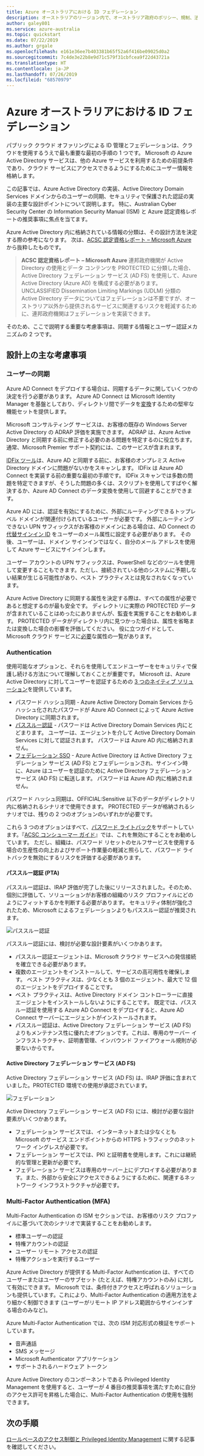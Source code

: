 ```yaml
---
title: Azure オーストラリアにおける ID フェデレーション
description: オーストラリアのリージョン内で、オーストラリア政府のポリシー、規制、法令に固有の要件を満たすように ID フェデレーションを構成するためのガイダンス。
author: galey801
ms.service: azure-australia
ms.topic: quickstart
ms.date: 07/22/2019
ms.author: grgale
ms.openlocfilehash: e161e36ee7b403381b65f52a6f416be09025d0a2
ms.sourcegitcommit: 7c4de3e22b8e9d71c579f31cbfcea9f22d43721a
ms.translationtype: HT
ms.contentlocale: ja-JP
ms.lasthandoff: 07/26/2019
ms.locfileid: "68570979"
---
```

# <a name="identity-federation-in-azure-australia"></a>Azure オーストラリアにおける ID フェデレーション

パブリック クラウド オファリングによる ID 管理とフェデレーションは、クラウドを使用するうえで最も重要な最初の手順の 1 つです。 Microsoft の Azure Active Directory サービスは、他の Azure サービスを利用するための前提条件であり、クラウド サービスにアクセスできるようにするためにユーザー情報を格納します。

この記事では、Azure Active Directory の実装、Active Directory Domain Services ドメインからのユーザーの同期、セキュリティで保護された認証の実装の主要な設計ポイントについて説明します。 特に、Australian Cyber Security Center の Information Security Manual (ISM) と Azure 認定資格レポートの推奨事項に焦点を当てます。

Azure Active Directory 内に格納されている情報の分類は、その設計方法を決定する際の参考になります。 次は、[ACSC 認定資格レポート – Microsoft Azure](https://aka.ms/au-irap) から抜粋したものです。

>**ACSC 認定資格レポート – Microsoft Azure** 連邦政府機関が Active Directory の使用とデータ コンテンツを PROTECTED に分類した場合、Active Directory フェデレーション サービス (AD FS) を使用して、Azure Active Directory (Azure AD) を構成する必要があります。 UNCLASSIFIED Dissemination Limiting Markings (UDLM) 分類の Active Directory データについてはフェデレーションは不要ですが、オーストラリア以外から提供されるサービスに関連するリスクを軽減するために、連邦政府機関はフェデレーションを実装できます。

そのため、ここで説明する重要な考慮事項は、同期する情報とユーザー認証メカニズムの 2 つです。

## <a name="key-design-considerations"></a>設計上の主な考慮事項

### <a name="user-synchronisation"></a>ユーザーの同期

Azure AD Connect をデプロイする場合は、同期するデータに関していくつかの決定を行う必要があります。 Azure AD Connect は Microsoft Identity Manager を基盤としており、ディレクトリ間でデータを[変換](https://docs.microsoft.com/azure/active-directory/hybrid/how-to-connect-sync-best-practices-changing-default-configuration)するための堅牢な機能セットを提供します。

Microsoft コンサルティング サービスは、お客様の既存の Windows Server Active Directory の ADRAP 評価を実施できます。 ADRAP は、Azure Active Directory と同期する前に修正する必要のある問題を特定するのに役立ちます。 通常、Microsoft Premier サポート契約には、このサービスが含まれます。

[IDFix ツール](https://docs.microsoft.com/office365/enterprise/install-and-run-idfix)は、Azure AD と同期する前に、お客様のオンプレミス Active Directory ドメインに問題がないかをスキャンします。 IDFix は Azure AD Connect を実装する前の重要な最初の手順です。 IDFix スキャンでは多数の問題を特定できますが、そうした問題の多くは、スクリプトを使用してすばやく解決するか、Azure AD Connect のデータ変換を使用して回避することができます。

Azure AD には、認証を有効にするために、外部にルーティングできるトップレベル ドメインが関連付けられているユーザーが必要です。 外部にルーティングできない UPN サフィックスがお客様のドメインにある場合は、AD Connect の[代替サインイン ID](https://docs.microsoft.com/azure/active-directory/hybrid/plan-connect-userprincipalname) をユーザーのメール属性に設定する必要があります。 その後、ユーザーは、ドメイン サインインではなく、自分のメール アドレスを使用して Azure サービスにサインインします。

ユーザー アカウントの UPN サフィックスは、PowerShell などのツールを使用して変更することもできます。ただし、接続されている他のシステムに予期しない結果が生じる可能性があり、ベスト プラクティスとは見なされなくなっています。

Azure Active Directory に同期する属性を決定する際は、すべての属性が必要であると想定するのが最も安全です。 ディレクトリに実際の PROTECTED データが含まれていることはめったにありませんが、監査を実施することをお勧めします。 PROTECTED データがディレクトリ内に見つかった場合は、属性を省略または変換した場合の影響を評価してください。 役に立つガイドとして、Microsoft クラウド サービスに[必要](https://docs.microsoft.com/azure/active-directory/hybrid/reference-connect-sync-attributes-synchronized)な属性の一覧があります。

### <a name="authentication"></a>Authentication

使用可能なオプションと、それらを使用してエンドユーザーをセキュリティで保護し続ける方法について理解しておくことが重要です。
Microsoft は、Azure Active Directory に対してユーザーを認証するための [3 つのネイティブ ソリューション](https://docs.microsoft.com/azure/active-directory/hybrid/plan-connect-user-signin)を提供しています。

* パスワード ハッシュ同期 - Azure Active Directory Domain Services からハッシュ化されたパスワードが Azure AD Connect によって Azure Active Directory に同期されます。
* [パススルー認証](https://docs.microsoft.com/azure/active-directory/hybrid/how-to-connect-pta) - パスワードは Active Directory Domain Services 内にとどまります。 ユーザーは、エージェントを介して Active Directory Domain Services に対して認証されます。 パスワードは Azure AD 内に格納されません。
* [フェデレーション SSO](https://docs.microsoft.com/azure/active-directory/hybrid/how-to-connect-fed-whatis) - Azure Active Directory は Active Directory フェデレーション サービス (AD FS) とフェデレーションされ、サインイン時に、Azure はユーザーを認証のために Active Directory フェデレーション サービス (AD FS) に転送します。 パスワードは Azure AD 内に格納されません。

パスワード ハッシュ同期は、OFFICIAL:Sensitive 以下のデータがディレクトリ内に格納されるシナリオで使用できます。 PROTECTED データが格納されるシナリオでは、残りの 2 つのオプションのいずれかが必要です。

これら 3 つのオプションはすべて、[パスワード ライトバック](https://docs.microsoft.com/azure/active-directory/authentication/concept-sspr-writeback)をサポートしています。『[ACSC コンシューマー ガイド](https://aka.ms/au-irap)』では、これを無効にすることをお勧めしています。 ただし、組織は、パスワード リセットのセルフサービスを使用する場合の生産性の向上およびサポート作業量の軽減と照らして、パスワード ライトバックを無効にするリスクを評価する必要があります。

#### <a name="pass-through-authentication-pta"></a>パススルー認証 (PTA)

パススルー認証は、IRAP 評価が完了した後にリリースされました。そのため、個別に評価して、ソリューションがお客様の組織のリスク プロファイルにどのようにフィットするかを判断する必要があります。 セキュリティ体制が強化されたため、Microsoft によるフェデレーションよりもパススルー認証が推奨されます。

![パススルー認証](media/pta1.png)

パススルー認証には、検討が必要な設計要素がいくつかあります。

* パススルー認証エージェントは、Microsoft クラウド サービスへの発信接続を確立できる必要があります。
* 複数のエージェントをインストールして、サービスの高可用性を確保します。 ベスト プラクティスは、少なくとも 3 個のエージェント、最大で 12 個のエージェントをデプロイすることです。
* ベスト プラクティスは、Active Directory ドメイン コントローラーに直接エージェントをインストールしないようにすることです。 既定では、パススルー認証を使用する Azure AD Connect をデプロイすると、Azure AD Connect サーバーにエージェントがインストールされます。
* パススルー認証は、Active Directory フェデレーション サービス (AD FS) よりもメンテナンス性に優れたオプションです。これは、専用のサーバー インフラストラクチャ、証明書管理、インバウンド ファイアウォール規則が必要ないからです。

#### <a name="active-directory-federation-services-adfs"></a>Active Directory フェデレーション サービス (AD FS)

Active Directory フェデレーション サービス (AD FS) は、IRAP 評価に含まれていました。PROTECTED 環境での使用が承認されています。

![フェデレーション](media/federated-identity.png)

Active Directory フェデレーション サービス (AD FS) には、検討が必要な設計要素がいくつかあります。

* フェデレーション サービスでは、インターネットまたは少なくとも Microsoft のサービス エンドポイントからの HTTPS トラフィックのネットワーク イングレスが必要です。
* フェデレーション サービスでは、PKI と証明書を使用します。これには継続的な管理と更新が必要です。
* フェデレーション サービスは専用のサーバー上にデプロイする必要があります。また、外部から安全にアクセスできるようにするために、関連するネットワーク インフラストラクチャが必要です。

### <a name="multi-factor-authentication-mfa"></a>Multi-Factor Authentication (MFA)

Multi-Factor Authentication の ISM セクションでは、お客様のリスク プロファイルに基づいて次のシナリオで実装することをお勧めします。

* 標準ユーザーの認証
* 特権アカウントの認証
* ユーザー リモート アクセスの認証
* 特権アクションを実行するユーザー

Azure Active Directory が提供する Multi-Factor Authentication は、すべてのユーザーまたはユーザーのサブセット (たとえば、特権アカウントのみ) に対して有効にできます。 Microsoft では、条件付きアクセスと呼ばれるソリューションも提供しています。これにより、Multi-Factor Authentication の適用方法をより細かく制御できます (ユーザーがリモート IP アドレス範囲からサインインする場合のみなど)。

Azure Multi-Factor Authentication では、次の ISM 対応形式の検証をサポートしています。

* 音声通話
* SMS メッセージ
* Microsoft Authenticator アプリケーション
* サポートされるハードウェア トークン

Azure Active Directory のコンポーネントである Privileged Identity Management を使用すると、ユーザーが 4 番目の推奨事項を満たすために自分のアクセス許可を昇格した場合に、Multi-Factor Authentication の使用を強制できます。

## <a name="next-steps"></a>次の手順

[ロールベースのアクセス制御と Privileged Identity Management](role-privileged.md) に関する記事を確認してください。
